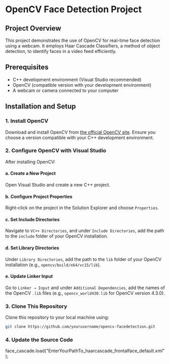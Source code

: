 # OpenCV Face Detection Project

## Project Overview

This project demonstrates the use of OpenCV for real-time face detection using a webcam. It employs Haar Cascade Classifiers, a method of object detection, to identify faces in a video feed efficiently.

## Prerequisites

- C++ development environment (Visual Studio recommended)
- OpenCV (compatible version with your development environment)
- A webcam or camera connected to your computer

## Installation and Setup

### 1. Install OpenCV

Download and install OpenCV from [the official OpenCV site](https://opencv.org/releases/). Ensure you choose a version compatible with your C++ development environment.

### 2. Configure OpenCV with Visual Studio

After installing OpenCV:

#### a. Create a New Project
Open Visual Studio and create a new C++ project.

#### b. Configure Project Properties
Right-click on the project in the Solution Explorer and choose `Properties`.

#### c. Set Include Directories
Navigate to `VC++ Directories`, and under `Include Directories`, add the path to the `include` folder of your OpenCV installation.

#### d. Set Library Directories
Under `Library Directories`, add the path to the `lib` folder of your OpenCV installation (e.g., `opencv/build/x64/vc15/lib`).

#### e. Update Linker Input
Go to `Linker → Input` and under `Additional Dependencies`, add the names of the OpenCV `.lib` files (e.g., `opencv_world430.lib` for OpenCV version 4.3.0).

### 3. Clone This Repository

Clone this repository to your local machine using:

```bash
git clone https://github.com/yourusername/opencv-facedetection.git
```

### 4. Update the Source Code

face_cascade.load("EnterYourPathTo_haarcascade_frontalface_default.xml");
